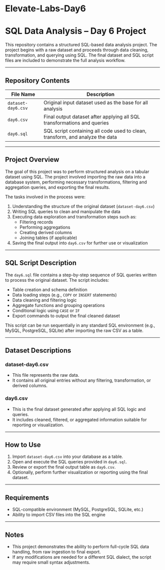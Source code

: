 # Elevate-Labs-Day6

# SQL Data Analysis – Day 6 Project

This repository contains a structured SQL-based data analysis project. The project begins with a raw dataset and proceeds through data cleaning, transformation, and querying using SQL. The final dataset and SQL script files are included to demonstrate the full analysis workflow.

---

## Repository Contents

| File Name         | Description |
|-------------------|-------------|
| `dataset-day6.csv` | Original input dataset used as the base for all analysis |
| `day6.csv`         | Final output dataset after applying all SQL transformations and queries |
| `day6.sql`         | SQL script containing all code used to clean, transform, and analyze the data |

---

## Project Overview

The goal of this project was to perform structured analysis on a tabular dataset using SQL. The project involved importing the raw data into a database system, performing necessary transformations, filtering and aggregation queries, and exporting the final results.

The tasks involved in the process were:
1. Understanding the structure of the original dataset (`dataset-day6.csv`)
2. Writing SQL queries to clean and manipulate the data
3. Executing data exploration and transformation steps such as:
   - Filtering records
   - Performing aggregations
   - Creating derived columns
   - Joining tables (if applicable)
4. Saving the final output into `day6.csv` for further use or visualization

---

## SQL Script Description

The `day6.sql` file contains a step-by-step sequence of SQL queries written to process the original dataset. The script includes:

- Table creation and schema definition
- Data loading steps (e.g., `COPY` or `INSERT` statements)
- Data cleaning and filtering logic
- Aggregate functions and grouping operations
- Conditional logic using `CASE` or `IF`
- Export commands to output the final cleaned dataset

This script can be run sequentially in any standard SQL environment (e.g., MySQL, PostgreSQL, SQLite) after importing the raw CSV as a table.

---

## Dataset Descriptions

### dataset-day6.csv
- This file represents the raw data.
- It contains all original entries without any filtering, transformation, or derived columns.

### day6.csv
- This is the final dataset generated after applying all SQL logic and queries.
- It includes cleaned, filtered, or aggregated information suitable for reporting or visualization.

---

## How to Use

1. Import `dataset-day6.csv` into your database as a table.
2. Open and execute the SQL queries provided in `day6.sql`.
3. Review or export the final output table as `day6.csv`.
4. Optionally, perform further visualization or reporting using the final dataset.

---

## Requirements

- SQL-compatible environment (MySQL, PostgreSQL, SQLite, etc.)
- Ability to import CSV files into the SQL engine

---

## Notes

- This project demonstrates the ability to perform full-cycle SQL data handling, from raw ingestion to final export.
- If any modifications are needed for a different SQL dialect, the script may require small syntax adjustments.
